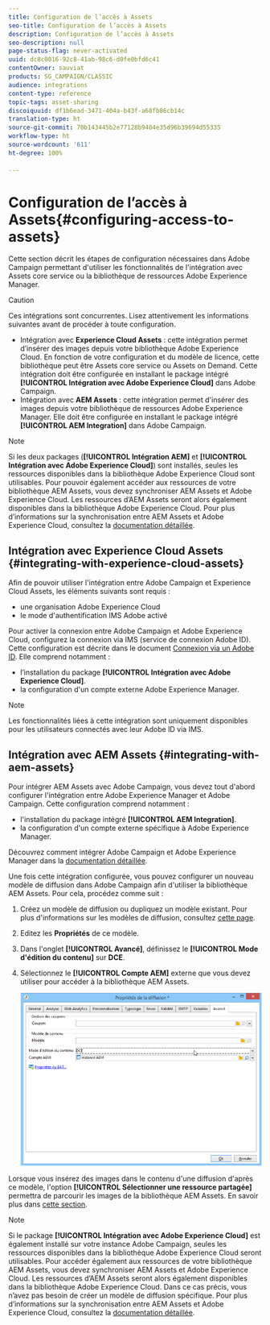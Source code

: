 ```yaml
---
title: Configuration de l’accès à Assets
seo-title: Configuration de l’accès à Assets
description: Configuration de l’accès à Assets
seo-description: null
page-status-flag: never-activated
uuid: dc8c0016-92c8-41ab-98c6-d0fe0bfd6c41
contentOwner: sauviat
products: SG_CAMPAIGN/CLASSIC
audience: integrations
content-type: reference
topic-tags: asset-sharing
discoiquuid: df1b6ead-3471-404a-b43f-a68fb86cb14c
translation-type: ht
source-git-commit: 70b143445b2e77128b9404e35d96b39694d55335
workflow-type: ht
source-wordcount: '611'
ht-degree: 100%

---
```



# Configuration de l’accès à Assets{#configuring-access-to-assets}

Cette section décrit les étapes de configuration nécessaires dans Adobe Campaign permettant d&#39;utiliser les fonctionnalités de l&#39;intégration avec Assets core service ou la bibliothèque de ressources Adobe Experience Manager.

>[!CAUTION]
>
>Ces intégrations sont concurrentes. Lisez attentivement les informations suivantes avant de procéder à toute configuration.

* Intégration avec **Experience Cloud Assets** : cette intégration permet d’insérer des images depuis votre bibliothèque Adobe Experience Cloud. En fonction de votre configuration et du modèle de licence, cette bibliothèque peut être Assets core service ou Assets on Demand. Cette intégration doit être configurée en installant le package intégré **[!UICONTROL Intégration avec Adobe Experience Cloud]** dans Adobe Campaign.
* Intégration avec **AEM Assets** : cette intégration permet d&#39;insérer des images depuis votre bibliothèque de ressources Adobe Experience Manager. Elle doit être configurée en installant le package intégré **[!UICONTROL AEM Integration]** dans Adobe Campaign.

>[!NOTE]
>
>Si les deux packages (**[!UICONTROL Intégration AEM]** et **[!UICONTROL Intégration avec Adobe Experience Cloud]**) sont installés, seules les ressources disponibles dans la bibliothèque Adobe Experience Cloud sont utilisables. Pour pouvoir également accéder aux ressources de votre bibliothèque AEM Assets, vous devez synchroniser AEM Assets et Adobe Experience Cloud. Les ressources d’AEM Assets seront alors également disponibles dans la bibliothèque Adobe Experience Cloud. Pour plus d’informations sur la synchronisation entre AEM Assets et Adobe Experience Cloud, consultez la [documentation détaillée](https://docs.adobe.com/docs/en/aod/overview/collaborating/aem-assets-aod-sync.html).

## Intégration avec Experience Cloud Assets {#integrating-with-experience-cloud-assets}

Afin de pouvoir utiliser l&#39;intégration entre Adobe Campaign et Experience Cloud Assets, les éléments suivants sont requis :

* une organisation Adobe Experience Cloud
* le mode d&#39;authentification IMS Adobe activé

Pour activer la connexion entre Adobe Campaign et Adobe Experience Cloud, configurez la connexion via IMS (service de connexion Adobe ID). Cette configuration est décrite dans le document [Connexion via un Adobe ID](../../integrations/using/about-adobe-id.md). Elle comprend notamment :

* l’installation du package **[!UICONTROL Intégration avec Adobe Experience Cloud]**.
* la configuration d&#39;un compte externe Adobe Experience Manager.

>[!NOTE]
>
>Les fonctionnalités liées à cette intégration sont uniquement disponibles pour les utilisateurs connectés avec leur Adobe ID via IMS.

## Intégration avec AEM Assets {#integrating-with-aem-assets}

Pour intégrer AEM Assets avec Adobe Campaign, vous devez tout d&#39;abord configurer l&#39;intégration entre Adobe Experience Manager et Adobe Campaign. Cette configuration comprend notamment :

* l&#39;installation du package intégré **[!UICONTROL AEM Integration]**.
* la configuration d&#39;un compte externe spécifique à Adobe Experience Manager.

Découvrez comment intégrer Adobe Campaign et Adobe Experience Manager dans la [documentation détaillée](../../integrations/using/about-adobe-experience-manager.md).

Une fois cette intégration configurée, vous pouvez configurer un nouveau modèle de diffusion dans Adobe Campaign afin d&#39;utiliser la bibliothèque AEM Assets. Pour cela, procédez comme suit :

1. Créez un modèle de diffusion ou dupliquez un modèle existant. Pour plus d&#39;informations sur les modèles de diffusion, consultez [cette page](../../delivery/using/about-templates.md).
1. Editez les **Propriétés** de ce modèle.
1. Dans l&#39;onglet **[!UICONTROL Avancé]**, définissez le **[!UICONTROL Mode d&#39;édition du contenu]** sur **DCE**.
1. Sélectionnez le **[!UICONTROL Compte AEM]** externe que vous devez utiliser pour accéder à la bibliothèque AEM Assets.

   ![](assets/dam_aem_assets1.png)

Lorsque vous insérez des images dans le contenu d&#39;une diffusion d&#39;après ce modèle, l&#39;option **[!UICONTROL Sélectionner une ressource partagée]** permettra de parcourir les images de la bibliothèque AEM Assets. En savoir plus dans [cette section](../../integrations/using/inserting-a-shared-asset.md).

>[!NOTE]
>
>Si le package **[!UICONTROL Intégration avec Adobe Experience Cloud]** est également installé sur votre instance Adobe Campaign, seules les ressources disponibles dans la bibliothèque Adobe Experience Cloud seront utilisables. Pour accéder également aux ressources de votre bibliothèque AEM Assets, vous devez synchroniser AEM Assets et Adobe Experience Cloud. Les ressources d’AEM Assets seront alors également disponibles dans la bibliothèque Adobe Experience Cloud. Dans ce cas précis, vous n’avez pas besoin de créer un modèle de diffusion spécifique. Pour plus d’informations sur la synchronisation entre AEM Assets et Adobe Experience Cloud, consultez la [documentation détaillée](https://docs.adobe.com/docs/en/aod/overview/collaborating/aem-assets-aod-sync.html).

